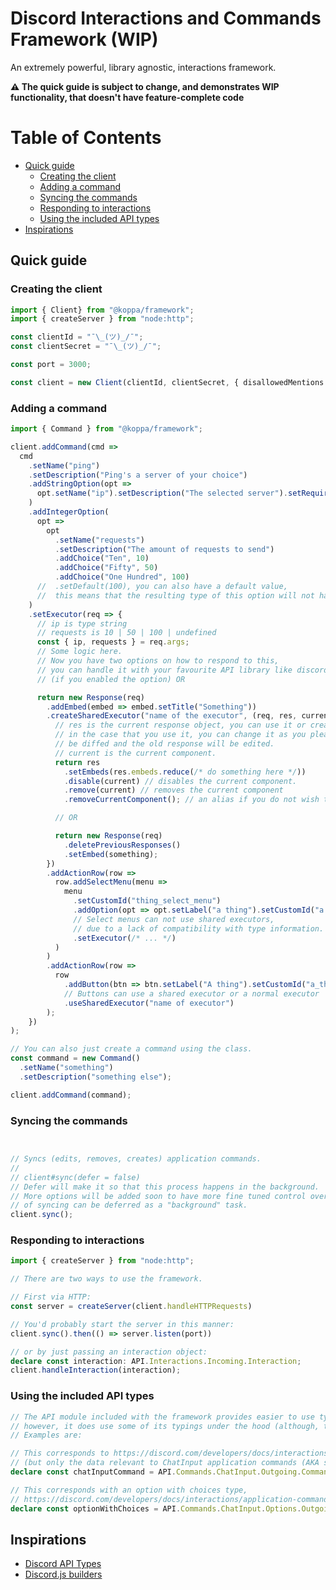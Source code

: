# Discord Interactions and Commands Framework (WIP)

An extremely powerful, library agnostic, interactions framework.

__⚠ The quick guide is subject to change, and demonstrates WIP functionality, that doesn't have feature-complete code__ 

# Table of Contents

* [Quick guide](#quick-guide)
   * [Creating the client](#creating-the-client)
   * [Adding a command](#adding-a-command)
   * [Syncing the commands](#syncing-the-commands)
   * [Responding to interactions](#responding-to-interactions)
   * [Using the included API types](#using-the-included-api-types)
* [Inspirations](#inspirations)

## Quick guide

### Creating the client

```ts
import { Client} from "@koppa/framework";
import { createServer } from "node:http";

const clientId = "¯\_(ツ)_/¯";
const clientSecret = "¯\_(ツ)_/¯";

const port = 3000;

const client = new Client(clientId, clientSecret, { disallowedMentions: [] });
```

### Adding a command

```ts
import { Command } from "@koppa/framework";

client.addCommand(cmd =>
  cmd
    .setName("ping")
    .setDescription("Ping's a server of your choice")
    .addStringOption(opt =>
      opt.setName("ip").setDescription("The selected server").setRequired(true)
    )
    .addIntegerOption(
      opt =>
        opt
          .setName("requests")
          .setDescription("The amount of requests to send")
          .addChoice("Ten", 10)
          .addChoice("Fifty", 50)
          .addChoice("One Hundred", 100)
      //  .setDefault(100), you can also have a default value,
      //  this means that the resulting type of this option will not have undefined in its type union"
    )
    .setExecutor(req => {
      // ip is type string
      // requests is 10 | 50 | 100 | undefined
      const { ip, requests } = req.args;
      // Some logic here.
      // Now you have two options on how to respond to this,
      // you can handle it with your favourite API library like discord.js or eris
      // (if you enabled the option) OR

      return new Response(req)
        .addEmbed(embed => embed.setTitle("Something"))
        .createSharedExecutor("name of the executor", (req, res, current) => {
          // res is the current response object, you can use it or create a new response,
          // in the case that you use it, you can change it as you please, the response will
          // be diffed and the old response will be edited.
          // current is the current component.
          return res
            .setEmbeds(res.embeds.reduce(/* do something here */))
            .disable(current) // disables the current component.
            .remove(current) // removes the current component
            .removeCurrentComponent(); // an alias if you do not wish to use the current object

          // OR

          return new Response(req)
            .deletePreviousResponses()
            .setEmbed(something);
        })
        .addActionRow(row =>
          row.addSelectMenu(menu =>
            menu
              .setCustomId("thing_select_menu")
              .addOption(opt => opt.setLabel("a thing").setCustomId("a thing"))
              // Select menus can not use shared executors,
              // due to a lack of compatibility with type information.
              .setExecutor(/* ... */)
          )
        )
        .addActionRow(row =>
          row
            .addButton(btn => btn.setLabel("A thing").setCustomId("a_thing"))
            // Buttons can use a shared executor or a normal executor
            .useSharedExecutor("name of executor")
        );
    })
);

// You can also just create a command using the class.
const command = new Command()
  .setName("something")
  .setDescription("something else");

client.addCommand(command);

```

### Syncing the commands

```ts


// Syncs (edits, removes, creates) application commands.
//
// client#sync(defer = false)
// Defer will make it so that this process happens in the background.
// More options will be added soon to have more fine tuned control over which aspects
// of syncing can be deferred as a "background" task.
client.sync();
```

### Responding to interactions

```ts
import { createServer } from "node:http";

// There are two ways to use the framework.

// First via HTTP:
const server = createServer(client.handleHTTPRequests)

// You'd probably start the server in this manner:
client.sync().then(() => server.listen(port))

// or by just passing an interaction object:
declare const interaction: API.Interactions.Incoming.Interaction;
client.handleInteraction(interaction);
```

### Using the included API types

```ts
// The API module included with the framework provides easier to use typings than discord-api-types,
// however, it does use some of its typings under the hood (although, they're generally modified to be way easier to use!)
// Examples are:

// This corresponds to https://discord.com/developers/docs/interactions/application-commands#application-command-object-application-command-structure
// (but only the data relevant to ChatInput application commands (AKA slash commands))
declare const chatInputCommand = API.Commands.ChatInput.Outgoing.Command;

// This corresponds with an option with choices type,
// https://discord.com/developers/docs/interactions/application-commands#application-command-object-application-command-option-structure
declare const optionWithChoices = API.Commands.ChatInput.Options.Outgoing.Choice;
```


## Inspirations
 - [Discord API Types](https://github.com/discordjs/discord-api-types)
 - [Discord.js builders](https://github.com/discordjs/builders)
